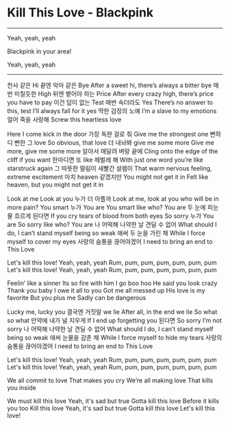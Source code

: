 # Kill This Love - Blackpink

---

Yeah, yeah, yeah

Blackpink in your area!

Yeah, yeah, yeah

---

천사 같은 Hi 끝엔 악마 같은 Bye
After a sweet hi, there’s always a bitter bye
매번 미칠듯한 High 뒤엔 뱉어야 하는 Price
After every crazy high, there’s price you have to pay
이건 답이 없는 Test 매번 속더라도 Yes
There’s no answer to this, test I’ll always fall for it yes
딱한 감정의 노예
I’m a slave to my emotions
얼어 죽을 사랑해
Screw this heartless love
 
Here I come kick in the door
가장 독한 걸로 줘
Give me the strongest one
뻔하디 뻔한 그 love
So obvious, that love
더 내놔봐 give me some more
Give me more, give me some more
알아서 매달려 벼랑 끝에
Cling onto the edge of the cliff if you want
한마디면 또 like 헤벌레 해
With just one word you’re like starstruck again
그 따뜻한 떨림이 새빨간 설렘이
That warm nervous feeling, extreme excitement
마치 heaven 같겠지만 You might not get it in
Felt like heaven, but you might not get it in
 
Look at me Look at you 누가 더 아플까
Look at me, look at you who will be in more pain?
You smart 누가 You are
You smart like who? You are
두 눈에 피눈물 흐르게 된다면
If you cry tears of blood from both eyes
So sorry 누가 You are
So sorry like who? You are
나 어떡해 나약한 날 견딜 수 없어
What should I do, I can’t stand myself being so weak
애써 두 눈을 가린 채
While I force myself to cover my eyes
사랑의 숨통을 끊어야겠어
I need to bring an end to This Love
 
Let's kill this love!
Yeah, yeah, yeah
Rum, pum, pum, pum, pum, pum, pum
Let's kill this love!
Yeah, yeah, yeah
Rum, pum, pum, pum, pum, pum, pum
 
Feelin’ like a sinner
Its so fire with him I go boo hoo
He said you look crazy
Thank you baby
I owe it all to you
Got me all messed up
His love is my favorite
But you plus me
Sadly can be dangerous
 
Lucky me, lucky you
결국엔 거짓말 we lie
After all, in the end we lie
So what so what
만약에 내가 널 지우게
If I end up forgetting you
된다면 So sorry
I’m not sorry
나 어떡해 나약한 날 견딜 수 없어
What should I do, I can’t stand myself being so weak
애써 눈물을 감춘 채
While I force myself to hide my tears
사랑의 숨통을 끊어야겠어
I need to bring an end to This Love
 
Let's kill this love!
Yeah, yeah, yeah
Rum, pum, pum, pum, pum, pum, pum
Let's kill this love!
Yeah, yeah, yeah
Rum, pum, pum, pum, pum, pum, pum
 
We all commit to love
That makes you cry
We’re all making love
That kills you inside
 
We must kill this love
Yeah, it's sad but true
Gotta kill this love
Before it kills you too
Kill this love
Yeah, it's sad but true
Gotta kill this love
Let's kill this love!

